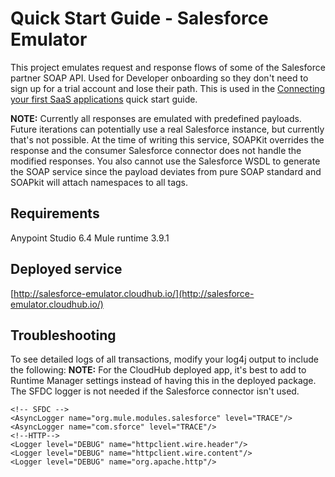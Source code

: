 # Quick Start Guide - Salesforce Emulator
This project emulates request and response flows of some of the Salesforce partner SOAP API. Used for Developer onboarding so they don't need to sign up for a trial account and lose their path. This is used in the [Connecting your first SaaS applications](https://developer.mulesoft.com/guides/quick-start/connecting-your-first-saas-applications) quick start guide.

**NOTE:** Currently all responses are emulated with predefined payloads. Future iterations can potentially use a real Salesforce instance, but currently that's not possible. At the time of writing this service, SOAPKit overrides the response and the consumer Salesforce connector does not handle the modified responses. You also cannot use the Salesforce WSDL to generate the SOAP service since the payload deviates from pure SOAP standard and SOAPkit will attach namespaces to all tags.

## Requirements
Anypoint Studio 6.4
Mule runtime 3.9.1


## Deployed service
[http://salesforce-emulator.cloudhub.io/](http://salesforce-emulator.cloudhub.io/)


## Troubleshooting
To see detailed logs of all transactions, modify your log4j output to include the following:
**NOTE:** For the CloudHub deployed app, it's best to add to Runtime Manager settings instead of having this in the deployed package. The SFDC logger is not needed if the Salesforce connector isn't used.

```
<!-- SFDC --> 
<AsyncLogger name="org.mule.modules.salesforce" level="TRACE"/> 
<AsyncLogger name="com.sforce" level="TRACE"/> 
<!--HTTP--> 
<Logger level="DEBUG" name="httpclient.wire.header"/> 
<Logger level="DEBUG" name="httpclient.wire.content"/> 
<Logger level="DEBUG" name="org.apache.http"/>
```